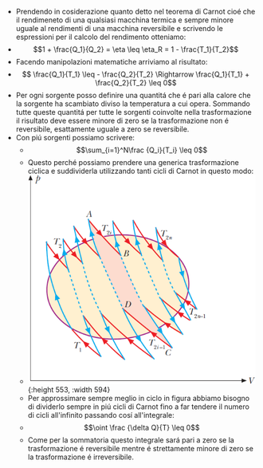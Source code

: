 - Prendendo in cosiderazione quanto detto nel teorema di Carnot cioé che il rendimeneto di una qualsiasi macchina termica e sempre minore uguale al rendimenti di una macchina reversibile e scrivendo le espressioni per il calcolo del rendimento otteniamo:
- $$1 + \frac{Q_1}{Q_2} = \eta \leq \eta_R = 1 - \frac{T_1}{T_2}$$
- Facendo manipolazioni matematiche arriviamo al risultato:
- $$ \frac{Q_1}{T_1}  \leq  - \frac{Q_2}{T_2} \Rightarrow \frac{Q_1}{T_1}  + \frac{Q_2}{T_2} \leq 0$$
- Per ogni sorgente posso definire una quantitá che é pari alla calore che la sorgente ha scambiato diviso la temperatura a cui opera. Sommando tutte queste quantitá per tutte le sorgenti coinvolte nella trasformazione il risultato deve essere minore di zero se la trasformazione non é reversibile, esattamente uguale a zero se reversibile.
- Con piú sorgenti possiamo scrivere:
	- $$\sum_{i=1}^N\frac {Q_i}{T_i} \leq 0$$
	- Questo perché possiamo prendere una generica trasformazione ciclica e suddividerla utilizzando tanti cicli di Carnot in questo modo:
	- ![teorema_clausius.png](../assets/teorema_clausius_1689628105350_0.png){:height 553, :width 594}
	- Per approssimare sempre meglio in ciclo in figura abbiamo bisogno di dividerlo sempre in piú cicli di Carnot fino a far tendere il numero di cicli all'infinito passando cosí all'integrale:
	- $$\oint \frac {\delta Q}{T} \leq 0$$
	- Come per la sommatoria questo integrale sará pari a zero se la trasformazione é reversibile mentre é strettamente minore di zero se la trasformazione é irreversibile.
